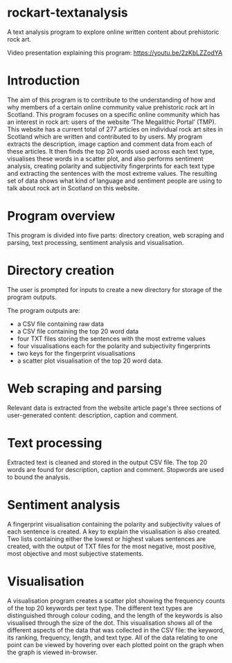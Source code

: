 # rockart-textanalysis
A text analysis program to explore online written content about prehistoric rock art.

Video presentation explaining this program: https://youtu.be/2zKbLZZodYA 

# Introduction
The aim of this program is to contribute to the understanding of how and why members of a certain online community value prehistoric rock art in Scotland. This program focuses on a specific online community which has an interest in rock art: users of the website ‘The Megalithic Portal’ (TMP). This website has a current total of 277 articles on individual rock art sites in Scotland which are written and contributed to by users. My program extracts the description, image caption and comment data from each of these articles. It then finds the top 20 words used across each text type, visualises these words in a scatter plot, and also performs sentiment analysis, creating polarity and subjectivity fingerprints for each text type and extracting the sentences with the most extreme values. The resulting set of data shows what kind of language and sentiment people are using to talk about rock art in Scotland on this website.

# Program overview
This program is divided into five parts: directory creation, web scraping and parsing, text processing, sentiment analysis and visualisation.

# Directory creation
The user is prompted for inputs to create a new directory for storage of the program outputs. 

The program outputs are: 
- a CSV file containing raw data
- a CSV file containing the top 20 word data
- four TXT files storing the sentences with the most extreme values
- four visualisations each for the polarity and subjectivity fingerprints
- two keys for the fingerprint visualisations
- a scatter plot visualisation of the top 20 word data. 

# Web scraping and parsing
Relevant data is extracted from the website article page's three sections of user-generated content: description, caption and comment.

# Text processing
Extracted text is cleaned and stored in the output CSV file. The top 20 words are found for description, caption and comment. Stopwords are used to bound the analysis.

# Sentiment analysis
A fingerprint visualisation containing the polarity and subjectivity values of each sentence is created. A key to explain the visualisation is also created. Two lists containing either the lowest or highest values sentences are created, with the output of TXT files for the most negative, most positive, most objective and most subjective statements.

# Visualisation
A visualisation program creates a scatter plot showing the frequency counts of the top 20 keywords per text type. The different text types are distinguished through colour coding, and the length of the keywords is also visualised through the size of the dot. This visualisation shows all of the different aspects of the data that was collected in the CSV file: the keyword, its ranking, frequency, length, and text type. All of the data relating to one point can be viewed by hovering over each plotted point on the graph when the graph is viewed in-browser.

